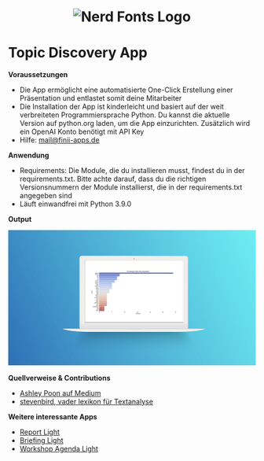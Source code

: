 <h1 align="center">
  <img src="https://www.finii-apps.de/img/finii_logo.png" width="150" alt="Nerd Fonts Logo" />
</h1>

# Topic Discovery App

**Voraussetzungen**
- Die App ermöglicht eine automatisierte One-Click Erstellung einer Präsentation und entlastet somit deine Mitarbeiter 
- Die Installation der App ist kinderleicht und basiert auf der weit verbreiteten Programmiersprache Python. Du kannst die aktuelle Version auf python.org laden, um die App einzurichten. Zusätzlich wird ein OpenAI Konto benötigt mit API Key
- Hilfe: mail@finii-apps.de

**Anwendung**
- Requirements: Die Module, die du installieren musst, findest du in der requirements.txt. Bitte achte darauf, dass du die richtigen Versionsnummern der Module installierst, die in der requirements.txt angegeben sind
- Läuft einwandfrei mit Python 3.9.0

**Output**

![- Bild fehlt -](https://github.com/FINII-Apps/topic-discovery/blob/main/screenshot.png?raw=true "Output of Script")

**Quellverweise & Contributions**
- [Ashley Poon auf Medium](https://medium.com/analytics-vidhya/using-natural-language-processing-in-python-to-conduct-your-own-social-listening-f0e6bda47aee)
- [stevenbird, vader lexikon für Textanalyse](https://github.com/nltk/nltk_data/tree/gh-pages/packages/sentiment)
  
**Weitere interessante Apps**
- [Report Light](https://github.com/FINII-Apps/one-second-decks-report-light "Zur App")
- [Briefing Light](https://github.com/FINII-Apps/one-second-decks-briefing-light "Zur App")
- [Workshop Agenda Light](https://github.com/FINII-Apps/one-second-decks-workshop-light "Zur App")
